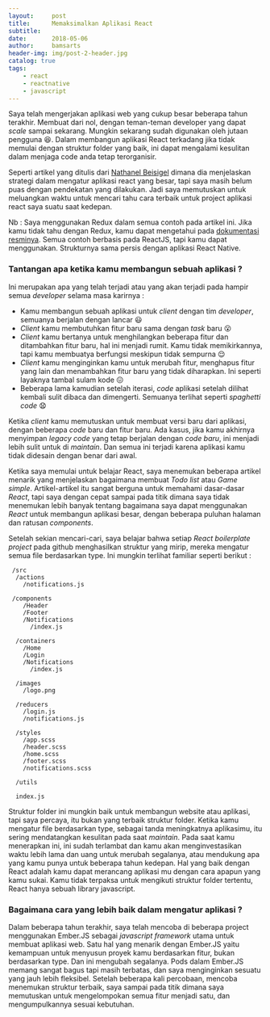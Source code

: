 ```yaml
---
layout:     post
title:      Memaksimalkan Aplikasi React
subtitle:   
date:       2018-05-06
author:     bamsarts
header-img: img/post-2-header.jpg
catalog: true
tags:
    - react
    - reactnative
    - javascript
---
```



Saya telah mengerjakan aplikasi web yang cukup besar beberapa tahun terakhir. Membuat dari nol, dengan teman-teman developer yang dapat _scale_ sampai sekarang. Mungkin sekarang sudah digunakan oleh jutaan pengguna :satisfied:. Dalam membangun aplikasi React terkadang jika tidak memulai dengan struktur folder yang baik, ini dapat mengalami kesulitan dalam menjaga code anda tetap terorganisir.

Seperti artikel yang ditulis dari [Nathanel Beisigel](http://engineering.kapost.com/author/nathanaelbeisiegel/) dimana dia menjelaskan strategi dalam mengatur aplikasi react yang besar, tapi saya masih belum puas dengan pendekatan yang dilakukan. Jadi saya memutuskan untuk meluangkan waktu untuk mencari tahu cara terbaik untuk project aplikasi react saya suatu saat kedepan.

Nb : Saya menggunakan Redux dalam semua contoh pada artikel ini. Jika kamu tidak tahu dengan Redux, kamu dapat mengetahui pada [dokumentasi resminya](https://redux.js.org/). Semua contoh berbasis pada ReactJS, tapi kamu dapat menggunakan. Strukturnya sama persis dengan aplikasi React Native.


### Tantangan apa ketika kamu membangun sebuah aplikasi ?

Ini merupakan apa yang telah terjadi atau yang akan terjadi pada hampir semua _developer_ selama masa karirnya :

- Kamu membangun sebuah aplikasi untuk _client_ dengan tim _developer_, semuanya berjalan dengan lancar :smiley:
- _Client_ kamu membutuhkan fitur baru sama dengan _task_ baru :open_mouth:
- _Client_ kamu bertanya untuk menghilangkan beberapa fitur dan ditambahkan fitur baru, hal ini menjadi rumit. Kamu tidak memikirkannya, tapi kamu membuatya berfungsi meskipun tidak sempurna :relieved:
- _Client_ kamu menginginkan kamu untuk merubah fitur, menghapus fitur yang lain dan menambahkan fitur baru yang tidak diharapkan. Ini seperti layaknya tambal sulam kode :confounded:
- Beberapa lama kamudian setelah iterasi, _code_ aplikasi setelah dilihat kembali sulit dibaca dan dimengerti. Semuanya terlihat seperti _spaghetti code_ :anguished:

Ketika _client_ kamu memutuskan untuk membuat versi baru dari aplikasi, dengan beberapa _code_ baru dan fitur baru. Ada kasus, jika kamu akhirnya menyimpan _legacy code_ yang tetap berjalan dengan _code baru_, ini menjadi lebih sulit untuk di _maintain_. Dan semua ini terjadi karena aplikasi kamu tidak didesain dengan benar dari awal.

Ketika saya memulai untuk belajar React, saya menemukan beberapa artikel menarik yang menjelaskan bagaimana membuat _Todo list_ atau _Game simple_. Artikel-artikel itu sangat berguna untuk memahami dasar-dasar _React_, tapi saya dengan cepat sampai pada titik dimana saya tidak menemukan lebih banyak tentang bagaimana saya dapat menggunakan _React_ untuk membangun aplikasi besar, dengan beberapa puluhan halaman dan ratusan _components_.

Setelah sekian mencari-cari, saya belajar bahwa setiap _React boilerplate project_ pada github menghasilkan struktur yang mirip, mereka mengatur semua file berdasarkan type. Ini mungkin terlihat familiar seperti berikut :

```
 /src
  /actions
    /notifications.js
      
 /components 
	/Header
	/Footer
	/Notifications
	  /index.js

  /containers
    /Home
    /Login
    /Notifications
      /index.js

  /images
    /logo.png

  /reducers 
    /login.js
    /notifications.js

  /styles 
    /app.scss
    /header.scss 
    /home.scss
    /footer.scss
    /notifications.scss

  /utils

  index.js  

 ```

 
Struktur folder ini mungkin baik untuk membangun website atau aplikasi, tapi saya percaya, itu bukan yang terbaik struktur folder. Ketika kamu mengatur file berdasarkan type, sebagai tanda meningkatnya aplikasimu, itu sering mendatangkan kesulitan pada saat _maintain_. Pada saat kamu menerapkan ini, ini sudah terlambat dan kamu akan menginvestasikan waktu lebih lama dan uang untuk merubah segalanya, atau mendukung apa yang kamu punya untuk beberapa tahun kedepan. Hal yang baik dengan React adalah kamu dapat merancang aplikasi mu dengan cara apapun yang kamu sukai. Kamu tidak terpaksa untuk mengikuti struktur folder tertentu, React hanya sebuah library javascript.

### Bagaimana cara yang lebih baik dalam mengatur aplikasi ?

Dalam beberapa tahun terakhir, saya telah mencoba di beberapa project menggunakan Ember.JS sebagai _javascript framework_ utama untuk membuat aplikasi web. Satu hal yang menarik dengan Ember.JS yaitu kemampuan untuk menyusun proyek kamu berdasarkan fitur, bukan berdasarkan type. Dan ini mengubah segalanya. Pods dalam Ember.JS memang sangat bagus tapi masih terbatas, dan saya menginginkan sesuatu yang jauh lebih fleksibel. Setelah beberapa kali percobaan, mencoba menemukan struktur terbaik, saya sampai pada titik dimana saya memutuskan untuk mengelompokan semua fitur menjadi satu, dan mengumpulkannya sesuai kebutuhan.